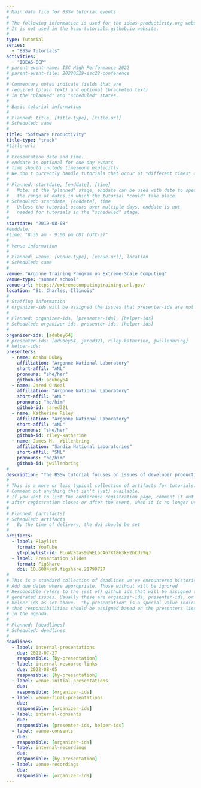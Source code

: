 ```yaml
---
# Main data file for BSSw tutorial events
#
# The following information is used for the ideas-productivity.org website only.
# It is not used in the bssw-tutorials.github.io website.
#
type: Tutorial
series:
  - "BSSw Tutorials"
activities:
  - "IDEAS-ECP"
# parent-event-name: ISC High Performance 2022
# parent-event-file: 20220529-isc22-conference
#
# Commentary notes indicate fields that are
# required (plain text) and optional (bracketed text)
# in the "planned" and "scheduled" states.
#
# Basic tutorial information
#
# Planned: title, [title-type], [title-url]
# Scheduled: same
#
title: "Software Productivity"
title-type: "track"
#title-url:
#
# Presentation date and time.
# enddate is optional for one-day events
# time should include timezeone explicitly
# We don't currently handle tutorials that occur at *different times* on multiple days
#
# Planned: startdate, [enddate], [time]
#   Note: at the "planned" stage, enddate can be used with date to specify
#   the range of dates in which the tutorial *could* take place.
# Scheduled: startdate, [enddate], time
#   Unless the tutorial occurs over multiple days, enddate is not
#   needed for tutorials in the "scheduled" stage.
#
startdate: "2019-08-08"
#enddate: 
#time: "8:30 am - 9:00 pm CDT (UTC-5)"
#
# Venue information
#
# Planned: venue, [venue-type], [venue-url], location
# Scheduled: same
#
venue: "Argonne Training Program on Extreme-Scale Computing"
venue-type: "summer school"
venue-url: https://extremecomputingtraining.anl.gov/
location: "St. Charles, Illinois"
#
# Staffing information
# organizer-ids will be assigned the issues that presenter-ids are not doing, basically
#
# Planned: organizer-ids, [presenter-ids], [helper-ids]
# Scheduled: organizer-ids, presenter-ids, [helper-ids]
#
organizer-ids: [adubey64]
# presenter-ids: [adubey64, jared321, riley-katherine, jwillenbring]
# helper-ids: 
presenters:
  - name: Anshu Dubey
    affiliation: "Argonne National Laboratory"
    short-affil: "ANL"
    pronouns: "she/her"
    github-id: adubey64
  - name: Jared O'Neal
    affiliation: "Argonne National Laboratory"
    short-affil: "ANL"
    pronouns: "he/him"
    github-id: jared321
  - name: Katherine Riley
    affiliation: "Argonne National Laboratory"
    short-affil: "ANL"
    pronouns: "she/her"
    github-id: riley-katherine
  - name: James M.  Willenbring
    affiliation: "Sandia National Laboratories"
    short-affil: "SNL"
    pronouns: "he/him"
    github-id: jwillenbring
#
description: "The BSSw tutorial focuses on issues of developer productivity, software sustainability, and reproducibility in scientific research software, particularly targeting high-performance computers."
#
# This is a more or less typical collection of artifacts for tutorials.
# Comment out anything that isn't (yet) available.
# If you want to list the conference registration page, comment it out
# after registration closes or after the event, when it is no longer useful.
#
# Planned: [artifacts]
# Scheduled: artifacts
#   By the time of delivery, the doi should be set
#
artifacts:
  - label: Playlist
    format: YouTube
    yt-playlist-id: PLuWzStas9iWELbcA6TKf863kH2hCUz9gJ
  - label: Presentation Slides
    format: FigShare
    doi: 10.6084/m9.figshare.21799727
#
# This is a standard collection of deadlines we've encountered historically
# Add due dates where appropriate. Those without will be ignored
# Responsible refers to the (set of) github ids that will be assigned to
# generated issues. Usually these are organizer-ids, presenter-ids, or
# helper-ids as set above.  "by-presentation" is a special value indicating
# that responsibilities should be assigned based on the presenters liseted
# in the agenda.
#
# Planned: [deadlines]
# Scheduled: deadlines
#
deadlines:
  - label: internal-presentations
    due: 2022-07-27
    responsible: [by-presentation]
  - label: internal-resource-links
    due: 2022-08-05
    responsible: [by-presentation]
  - label: venue-initial-presentations
    due: 
    responsible: [organizer-ids]
  - label: venue-final-presentations
    due: 
    responsible: [organizer-ids]
  - label: internal-consents
    due:
    responsible: [presenter-ids, helper-ids]
  - label: venue-consents
    due: 
    responsible: [organizer-ids]
  - label: internal-recordings
    due: 
    responsible: [by-presentation]
  - label: venue-recordings
    due: 
    responsible: [organizer-ids]
---
```


